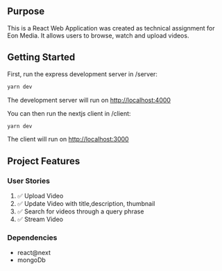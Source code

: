 ## Purpose

This is a React Web Application was created as technical assignment for Eon Media.
It allows users to browse, watch and upload videos.

## Getting Started

First, run the express development server in /server:

```bash
yarn dev

```

The development server will run on [http://localhost:4000](http://localhost:4000)

You can then run the nextjs client in /client:

```bash
yarn dev

```

The client will run on [http://localhost:3000](http://localhost:3000)

## Project Features

### User Stories

1. ✅ Upload Video
2. ✅ Update Video with title,description, thumbnail
3. ✅ Search for videos through a query phrase
4. ✅ Stream Video

### Dependencies

- react@next
- mongoDb
